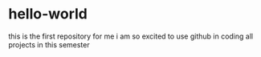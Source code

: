 # hello-world
this is the first repository for me
i am so excited to use github in coding all projects in this semester
